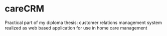 # careCRM
Practical part of my diploma thesis: customer relations management system realized as web based application for use in home care management

